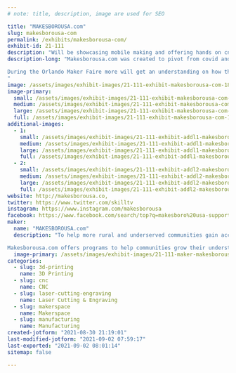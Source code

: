 ```yaml
---
# note: title, description, image are used for SEO

title: "MAKESBOROUSA.com"
slug: makesborousa-com
permalink: /exhibits/makesborousa-com/
exhibit-id: 21-111
description: "Will be showcasing mobile making and offering hands on cnc/lasers/3d printers"
description-long: "Makesborousa.com was created to pivot from covid and help more in rural and underserved communities appreciate and leverage the maker movement. 

During the Orlando Maker Faire more will get an understanding on how the maker movement can be mobile and take maker education to where it is needed. 
"
image: /assets/images/exhibit-images/21-111-exhibit-makesborousa-com-186498668-10223295830481333-9200211409589864146-n-large.jpg
image-primary: 
  small: /assets/images/exhibit-images/21-111-exhibit-makesborousa-com-186498668-10223295830481333-9200211409589864146-n-small.jpg
  medium: /assets/images/exhibit-images/21-111-exhibit-makesborousa-com-186498668-10223295830481333-9200211409589864146-n-medium.jpg
  large: /assets/images/exhibit-images/21-111-exhibit-makesborousa-com-186498668-10223295830481333-9200211409589864146-n-large.jpg
  full: /assets/images/exhibit-images/21-111-exhibit-makesborousa-com-186498668-10223295830481333-9200211409589864146-n-full.jpg
additional-images: 
  - 1:
    small: /assets/images/exhibit-images/21-111-exhibit-addl1-makesborousa-com-innercity5-1-small.jpg
    medium: /assets/images/exhibit-images/21-111-exhibit-addl1-makesborousa-com-innercity5-1-medium.jpg
    large: /assets/images/exhibit-images/21-111-exhibit-addl1-makesborousa-com-innercity5-1-large.jpg
    full: /assets/images/exhibit-images/21-111-exhibit-addl1-makesborousa-com-innercity5-1-full.jpg
  - 2:
    small: /assets/images/exhibit-images/21-111-exhibit-addl2-makesborousa-com-ncflag-small.jpg
    medium: /assets/images/exhibit-images/21-111-exhibit-addl2-makesborousa-com-ncflag-medium.jpg
    large: /assets/images/exhibit-images/21-111-exhibit-addl2-makesborousa-com-ncflag-large.jpg
    full: /assets/images/exhibit-images/21-111-exhibit-addl2-makesborousa-com-ncflag-full.jpg
website: http://makesborousa.co,
twitter: https://www.twitter.com/skilltv
instagram: https://www.instagram.com/makesborousa
facebook: https://www.facebook.com/search/top?q=makesboro%20usa-supported%20by%20maker%20depot%20academy
maker: 
  name: "MAKESBOROUSA.com"
  description: "To help more rural and underserved communities gain access to maker equipment, Joel Leonard invested 100k into setting up MakesboroUSA.com 

Makesborousa.com offers programs to help communities grow their understanding of the maker movement. "
  image-primary: /assets/images/exhibit-images/21-111-maker-makesborousa-com-makesboro-logo-medium.png
categories: 
  - slug: 3d-printing
    name: 3D Printing
  - slug: cnc
    name: CNC
  - slug: laser-cutting-engraving
    name: Laser Cutting & Engraving
  - slug: makerspace
    name: Makerspace
  - slug: manufacturing
    name: Manufacturing
created-jotform: "2021-08-30 21:19:01"
last-modified-jotform: "2021-09-02 07:59:17"
last-exported: "2021-09-02 08:01:14"
sitemap: false

---
```

